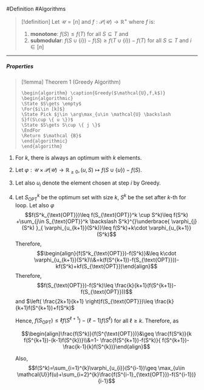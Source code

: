 #Definition #Algorithms 

> [!definition]
> Let $\mathcal{U}=[n]$ and $f:\mathcal{P}(\mathcal{U})\to \mathbb{R}^+$ where $f$ is:
> 1. **monotone**: $f(S)\leq f(T)$ for all $S\subseteq T$ and
> 2. **submodular**: $f(S\cup \{ i \})-f(S)\geq f(T\cup \{ i \})-f(T)$ for all $S\subseteq T$ and $i\in [n]$

---
##### Properties
> [!lemma] Theorem 1 (Greedy Algorithm)
>    ```pseudo
>    \begin{algorithm} \caption{Greedy($\mathcal{U},f,k$)} 
>    \begin{algorithmic}
>    \State $S\gets \empty$
>    \For{$i\in [k]$}
>    \State Pick $j\in \arg\max_{u\in \mathcal{U} \backslash S}f(S\cup \{ u \})$
>    \State $S\gets S\cup \{ j \}$
>    \EndFor
>    \Return $\mathcal {B}$
>    \end{algorithmic}
>    \end{algorithm}
>    ```

1. For $k$, there is always an optimum with $k$ elements. 
2. Let $\varphi:\mathcal{U}\times \mathcal{P}(\mathcal{U})\to \mathbb{R}_{\geq 0},(u,S)\mapsto f(S\cup \{ u \})-f(S)$.
3. Let also $u_{i}$ denote the element chosen at step $i$ by Greedy.
4. Let $S^k_{\text{OPT}}$ be the optimum set with size $k$, $S^k$ be the set after $k$-th for loop. Let also $\varphi$
	$$f(S^k_{\text{OPT}})\leq f(S_{\text{OPT}}^k \cup S^k)\leq f(S^k) +\sum_{j\in S_{\text{OPT}}^k \backslash S^k}^{}\underbrace{ \varphi_{j}(S^k) }_{  \varphi_{u_{k+1}}(S^k)}\leq f(S^k)+k\cdot \varphi_{u_{k+1}}(S^k)$$Therefore, $$\begin{align}{f(S^k_{\text{OPT}})-f(S^k)}&\leq k\cdot \varphi_{u_{k+1}}(S^k)\\&=k(f(S^{k+1})-f(S_{\text{OPT}}))-kf(S^k)+kf(S_{\text{OPT}})\end{align}$$Therefore, $$f(S_{\text{OPT}})-f(S^k)\leq \frac{k}{k+1}(f(S^{k+1})-f(S_{\text{OPT}}))$$and $\left( \frac{2k+1}{k+1} \right)f(S_{\text{OPT}})\leq \frac{k}{k+1}f(S^{k+1})+f(S^k)$
	
	Hence, $f(S_{\text{OPT}})\leq \ell f(S^{\ell+1})-(\ell-1)f(S^\ell)$ for all $\ell\geq k$. Therefore, as
	
	$$\begin{align}\frac{f(S^k)}{f(S^{\text{OPT}})}&\geq \frac{f(S^k)}{k f(S^{k+1})-(k-1)f(S^{k})}\\&=1- \frac{f(S^{k+1})-f(S^k)}{ f(S^{k+1})-\frac{k-1}{k}f(S^{k})}\end{align}$$
	
	
	Also, $$f(S^k)=\sum_{i=1}^{k}\varphi_{u_{i}}(S^{i-1})\geq \max_{u\in \mathcal{U}}f(u)+\sum_{i=2}^{k}\frac{f(S^{i-1}_{\text{OPT}})-f(S^{i-1})}{i-1}$$